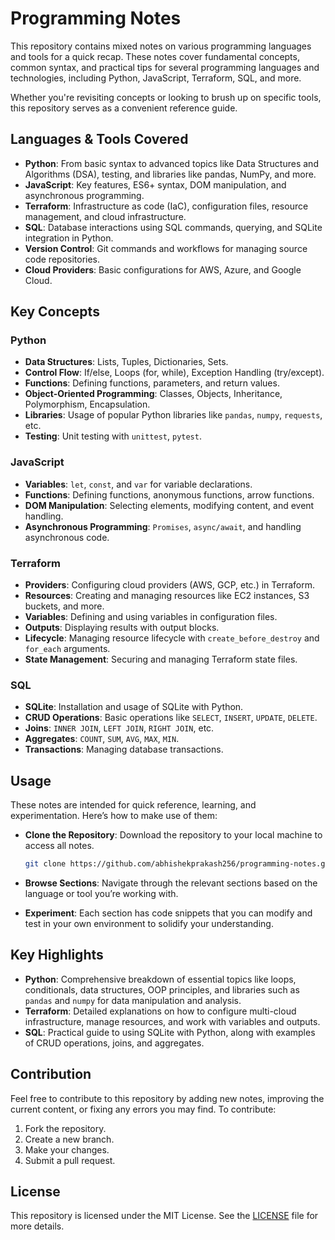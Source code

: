 # Programming Notes

This repository contains mixed notes on various programming languages and tools for a quick recap. These notes cover fundamental concepts, common syntax, and practical tips for several programming languages and technologies, including Python, JavaScript, Terraform, SQL, and more.

Whether you're revisiting concepts or looking to brush up on specific tools, this repository serves as a convenient reference guide.

## Languages & Tools Covered

- **Python**: From basic syntax to advanced topics like Data Structures and Algorithms (DSA), testing, and libraries like pandas, NumPy, and more.
- **JavaScript**: Key features, ES6+ syntax, DOM manipulation, and asynchronous programming.
- **Terraform**: Infrastructure as code (IaC), configuration files, resource management, and cloud infrastructure.
- **SQL**: Database interactions using SQL commands, querying, and SQLite integration in Python.
- **Version Control**: Git commands and workflows for managing source code repositories.
- **Cloud Providers**: Basic configurations for AWS, Azure, and Google Cloud.

## Key Concepts

### Python

- **Data Structures**: Lists, Tuples, Dictionaries, Sets.
- **Control Flow**: If/else, Loops (for, while), Exception Handling (try/except).
- **Functions**: Defining functions, parameters, and return values.
- **Object-Oriented Programming**: Classes, Objects, Inheritance, Polymorphism, Encapsulation.
- **Libraries**: Usage of popular Python libraries like `pandas`, `numpy`, `requests`, etc.
- **Testing**: Unit testing with `unittest`, `pytest`.

### JavaScript

- **Variables**: `let`, `const`, and `var` for variable declarations.
- **Functions**: Defining functions, anonymous functions, arrow functions.
- **DOM Manipulation**: Selecting elements, modifying content, and event handling.
- **Asynchronous Programming**: `Promises`, `async/await`, and handling asynchronous code.

### Terraform

- **Providers**: Configuring cloud providers (AWS, GCP, etc.) in Terraform.
- **Resources**: Creating and managing resources like EC2 instances, S3 buckets, and more.
- **Variables**: Defining and using variables in configuration files.
- **Outputs**: Displaying results with output blocks.
- **Lifecycle**: Managing resource lifecycle with `create_before_destroy` and `for_each` arguments.
- **State Management**: Securing and managing Terraform state files.

### SQL

- **SQLite**: Installation and usage of SQLite with Python.
- **CRUD Operations**: Basic operations like `SELECT`, `INSERT`, `UPDATE`, `DELETE`.
- **Joins**: `INNER JOIN`, `LEFT JOIN`, `RIGHT JOIN`, etc.
- **Aggregates**: `COUNT`, `SUM`, `AVG`, `MAX`, `MIN`.
- **Transactions**: Managing database transactions.

## Usage

These notes are intended for quick reference, learning, and experimentation. Here’s how to make use of them:

- **Clone the Repository**: Download the repository to your local machine to access all notes.
  
  ```bash
  git clone https://github.com/abhishekprakash256/programming-notes.git
  ```

- **Browse Sections**: Navigate through the relevant sections based on the language or tool you’re working with.

- **Experiment**: Each section has code snippets that you can modify and test in your own environment to solidify your understanding.

## Key Highlights

- **Python**: Comprehensive breakdown of essential topics like loops, conditionals, data structures, OOP principles, and libraries such as `pandas` and `numpy` for data manipulation and analysis.
- **Terraform**: Detailed explanations on how to configure multi-cloud infrastructure, manage resources, and work with variables and outputs.
- **SQL**: Practical guide to using SQLite with Python, along with examples of CRUD operations, joins, and aggregates.

## Contribution

Feel free to contribute to this repository by adding new notes, improving the current content, or fixing any errors you may find. To contribute:

1. Fork the repository.
2. Create a new branch.
3. Make your changes.
4. Submit a pull request.

## License

This repository is licensed under the MIT License. See the [LICENSE](LICENSE) file for more details.
